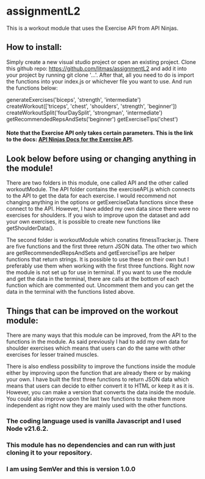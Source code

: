 # assignmentL2

This is a workout module that uses the Exercise API from API Ninjas.

## How to install:

Simply create a new visual studio project or open an existing project. Clone this github repo: https://github.com/litmas/assignmentL2 and add it into your project by running git clone '...'. After that, all you need to do is import the functions into your index.js or whichever file you want to use. And run the functions below:

generateExercises('biceps', 'strength', 'intermediate')
createWorkout(['triceps', 'chest', 'shoulders', 'strength', 'beginner'])
createWorkoutSplit('fourDaySplit', 'strongman', 'intermediate')
getRecommendedRepsAndSets('beginner')
getExerciseTips('chest')

#### Note that the Exercise API only takes certain parameters. This is the link to the docs: [API Ninjas Docs for the Exercise API](https://api-ninjas.com/api/exercises).

## Look below before using or changing anything in the module!

There are two folders in this module, one called API and the other called workoutModule. 
The API folder contains the exerciseAPI.js which connects to the API to get the data for each exercise. I would recommend not changing anything in the options or getExerciseData functions since these connect to the API. However, I have added my own data since there were no exercises for shoulders. If you wish to improve upon the dataset and add your own exercises, it is possible to create new functions like getShoulderData(). 

The second folder is workoutModule which conatins fitnessTracker.js. There are five functions and the first three return JSON data. The other two which are getRecommendedRepsAndSets and getExerciseTips are helper functions that return strings. It is possible to use these on their own but I preferably use them when working with the first three functions. Right now the module is not set up for use in terminal. If you want to use the module and get the data in the terminal, there are calls at the bottom of each function which are commented out. Uncomment them and you can get the data in the terminal with the functions listed above. 

## Things that can be improved on the workout module: 

There are many ways that this module can be improved, from the API to the functions in the module. As said previously I had to add my own data for shoulder exercises which means that users can do the same with other exercises for lesser trained muscles. 

There is also endless possibility to improve the functions inside the module either by improving upon the function that are already there or by making your own. I have built the first three functions to return JSON data which means that users can decide to either convert it to HTML or keep it as it is. However, you can make a version that converts the data inside the module. You could also improve upon the last two functions to make them more independent as right now they are mainly used with the other functions. 

### The coding language used is vanilla Javascript and I used Node v21.6.2.
### This module has no dependencies and can run with just cloning it to your repository. 
### I am using SemVer and this is version 1.0.0 
